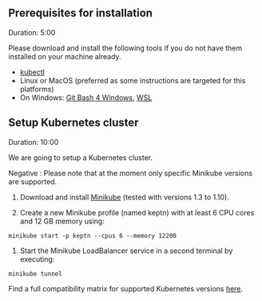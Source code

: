 
## Prerequisites for installation
Duration: 5:00

Please download and install the following tools if you do not have them installed on your machine already.

- [kubectl](https://kubernetes.io/docs/tasks/tools/install-kubectl/)
- Linux or MacOS (preferred as some instructions are targeted for this platforms)
- On Windows: [Git Bash 4 Windows](https://gitforwindows.org/), [WSL](https://docs.microsoft.com/en-us/windows/wsl/install-win10)

## Setup Kubernetes cluster
Duration: 10:00

We are going to setup a Kubernetes cluster.

Negative
: Please note that at the moment only specific Minikube versions are supported.

1. Download and install [Minikube](https://github.com/kubernetes/minikube/releases) (tested with versions 1.3 to 1.10).


1. Create a new Minikube profile (named keptn) with at least 6 CPU cores and 12 GB memory using:
  ```
  minikube start -p keptn --cpus 6 --memory 12200
  ```

1. Start the Minikube LoadBalancer service in a second terminal by executing:

  ```
  minikube tunnel 
  ``` 
  
Find a full compatibility matrix for supported Kubernetes versions [here](https://keptn.sh/docs/0.8.x/operate/k8s_support/).
